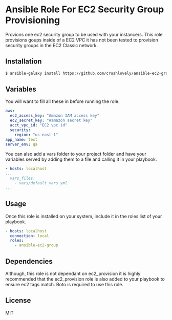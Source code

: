 # Ansible Role For EC2 Security Group Provisioning

Provions one ec2 security group to be used with your instance/s.  This role provisions goups inside of a EC2 VPC it has not been tested to provision security groups in the EC2 Classic network.

## Installation

``` bash
$ ansible-galaxy install https://github.com/crushlovely/ansible-ec2-group.git,v1.0.0
```
## Variables

You will want to fill all these in before running the role.

``` yaml
aws:
  ec2_access_key: "Amazon IAM access key"
  ec2_secret_key: "Aamazon secret key"
  acct_vpc_id: "EC2 vpc id"
  security:
    region: "us-east-1"
app_name: test
server_env: qa
```
You can also add a vars folder to your project folder and have your variables served by adding them to a file and calling it in your playbook.

```yaml
- hosts: localhost
...
  vars_files:
    - vars/default_vars.yml
...
```
## Usage

Once this role is installed on your system, include it in the roles list of your playbook.

``` yaml
- hosts: localhost
  connection: local
  roles:
    - ansible-ec2-group
```

## Dependencies

Although, this role is not dependant on ec2_provision it is highly recommended that the ec2_provision role is also added to your playbook to ensure ec2 tags match. Boto is required to use this role.

## License

MIT